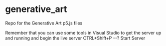 # generative_art
Repo for the Generative Art p5.js files

Remember that you can use some tools in Visual Studio to get the server up and running and begin the live server
CTRL+Shift+P --? Start Server 


